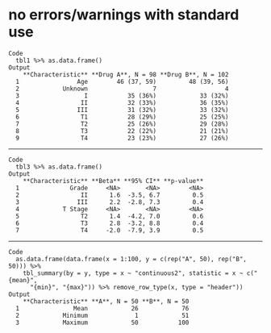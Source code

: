 # no errors/warnings with standard use

    Code
      tbl1 %>% as.data.frame()
    Output
        **Characteristic** **Drug A**, N = 98 **Drug B**, N = 102
      1                Age        46 (37, 59)         48 (39, 56)
      2            Unknown                  7                   4
      3                  I           35 (36%)            33 (32%)
      4                 II           32 (33%)            36 (35%)
      5                III           31 (32%)            33 (32%)
      6                 T1           28 (29%)            25 (25%)
      7                 T2           25 (26%)            29 (28%)
      8                 T3           22 (22%)            21 (21%)
      9                 T4           23 (23%)            27 (26%)

---

    Code
      tbl3 %>% as.data.frame()
    Output
        **Characteristic** **Beta** **95% CI** **p-value**
      1              Grade     <NA>       <NA>        <NA>
      2                 II      1.6  -3.5, 6.7         0.5
      3                III      2.2  -2.8, 7.3         0.4
      4            T Stage     <NA>       <NA>        <NA>
      5                 T2      1.4  -4.2, 7.0         0.6
      6                 T3      2.8  -3.2, 8.8         0.4
      7                 T4     -2.0  -7.9, 3.9         0.5

---

    Code
      as.data.frame(data.frame(x = 1:100, y = c(rep("A", 50), rep("B", 50))) %>%
        tbl_summary(by = y, type = x ~ "continuous2", statistic = x ~ c("{mean}",
          "{min}", "{max}")) %>% remove_row_type(x, type = "header"))
    Output
        **Characteristic** **A**, N = 50 **B**, N = 50
      1               Mean            26            76
      2            Minimum             1            51
      3            Maximum            50           100

